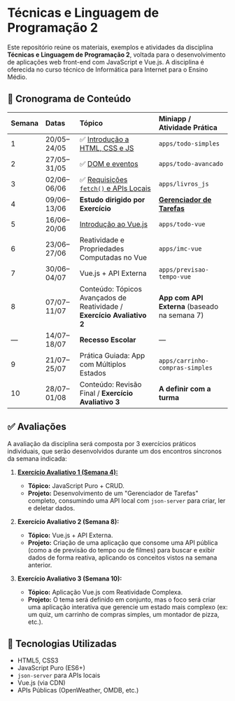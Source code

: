 # Técnicas e Linguagem de Programação 2

Este repositório reúne os materiais, exemplos e atividades da disciplina **Técnicas e Linguagem de Programação 2**, voltada para o desenvolvimento de aplicações web front-end com JavaScript e Vue.js. A disciplina é oferecida no curso técnico de Informática para Internet para o Ensino Médio.

## 📅 Cronograma de Conteúdo

| Semana | Datas         | Tópico                                                                  | Miniapp / Atividade Prática                             |
| :----- | :------------ |:------------------------------------------------------------------------|:--------------------------------------------------------|
| 1      | 20/05–24/05   | ✅ [Introdução a HTML, CSS e JS](conteudos/intro_html_css_js.md)         | `apps/todo-simples`                                     |
| 2      | 27/05–31/05   | ✅ [DOM e eventos](conteudos/dom.md)                                     | `apps/todo-avancado`                                    |
| 3      | 02/06–06/06   | ✅ [Requisições `fetch()` e APIs Locais](conteudos/fetch.md)             | `apps/livros_js`                                        |
| 4      | 09/06–13/06   | **Estudo dirigido por Exercício**                                       | [**Gerenciador de Tarefas**](exercicios/exercicio_0.md) |
| 5      | 16/06–20/06   | [Introdução ao Vue.js](conteudos/vue_intro.md)                          | `apps/todo-vue`                                         |
| 6      | 23/06–27/06   | Reatividade e Propriedades Computadas no Vue                            | `apps/imc-vue`                                          |
| 7      | 30/06–04/07   | Vue.js + API Externa                                                    | `apps/previsao-tempo-vue`                               |
| 8      | 07/07–11/07   | Conteúdo: Tópicos Avançados de Reatividade / **Exercício Avaliativo 2** | **App com API Externa** (baseado na semana 7)           |
| —      | 14/07–18/07   | **Recesso Escolar**                                                     | —                                                       |
| 9      | 21/07–25/07   | Prática Guiada: App com Múltiplos Estados                               | `apps/carrinho-compras-simples`                         |
| 10     | 28/07–01/08   | Conteúdo: Revisão Final / **Exercício Avaliativo 3**                    | **A definir com a turma**                               |

## ✅ Avaliações

A avaliação da disciplina será composta por 3 exercícios práticos individuais, que serão desenvolvidos durante um dos encontros síncronos da semana indicada:

1.  [**Exercício Avaliativo 1 (Semana 4):**](exercicios/exercicio_1.md)
    * **Tópico:** JavaScript Puro + CRUD.
    * **Projeto:** Desenvolvimento de um "Gerenciador de Tarefas" completo, consumindo uma API local com `json-server` para criar, ler e deletar dados.

2.  **Exercício Avaliativo 2 (Semana 8):**
    * **Tópico:** Vue.js + API Externa.
    * **Projeto:** Criação de uma aplicação que consome uma API pública (como a de previsão do tempo ou de filmes) para buscar e exibir dados de forma reativa, aplicando os conceitos vistos na semana anterior.

3.  **Exercício Avaliativo 3 (Semana 10):**
    * **Tópico:** Aplicação Vue.js com Reatividade Complexa.
    * **Projeto:** O tema será definido em conjunto, mas o foco será criar uma aplicação interativa que gerencie um estado mais complexo (ex: um quiz, um carrinho de compras simples, um montador de pizza, etc.).

## 🚀 Tecnologias Utilizadas

-   HTML5, CSS3
-   JavaScript Puro (ES6+)
-   `json-server` para APIs locais
-   Vue.js (via CDN)
-   APIs Públicas (OpenWeather, OMDB, etc.)